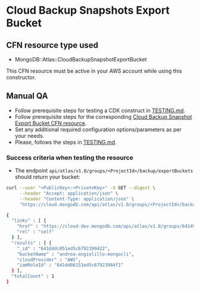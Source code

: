 # Cloud Backup Snapshots Export Bucket


## CFN resource type used
- MongoDB::Atlas::CloudBackupSnapshotExportBucket

This CFN resource must be active in your AWS account while using this constructor.


## Manual QA
- Follow prerequisite steps for testing a CDK construct in [TESTING.md](../../../TESTING.md).
- Follow prerequisite steps for the corresponding [Cloud Backup Snapshot Export Bucket CFN resource](../../../../cfn-resources/cloud-backup-snapshot-export-bucket/test/README.md).
- Set any additional required configuration options/parameters as per your needs.
- Please, follows the steps in [TESTING.md](../../../TESTING.md).


### Success criteria when testing the resource
-  The endpoint `api/atlas/v1.0/groups/<ProjectId>/backup/exportBuckets` should return your bucket:

```bash
curl --user "<PublicKey>:<PrivateKey>" -X GET --digest \
     --header "Accept: application/json" \
     --header "Content-Type: application/json" \
     "https://cloud.mongodb.com/api/atlas/v1.0/groups/<ProjectId>/backup/exportBuckets?pretty=true"

{
  "links" : [ {
    "href" : "https://cloud-dev.mongodb.com/api/atlas/v1.0/groups/6414908c207f4d22f4d8f232/backup/exportBuckets?pretty=true&pageNum=1&itemsPerPage=100",
    "rel" : "self"
  } ],
  "results" : [ {
    "_id" : "641dddc051ed5c6792399422",
    "bucketName" : "andrea-angiolillo-mongocli",
    "cloudProvider" : "AWS",
    "iamRoleId" : "641dd86151ed5c67923984f1"
  } ],
  "totalCount" : 1
}
